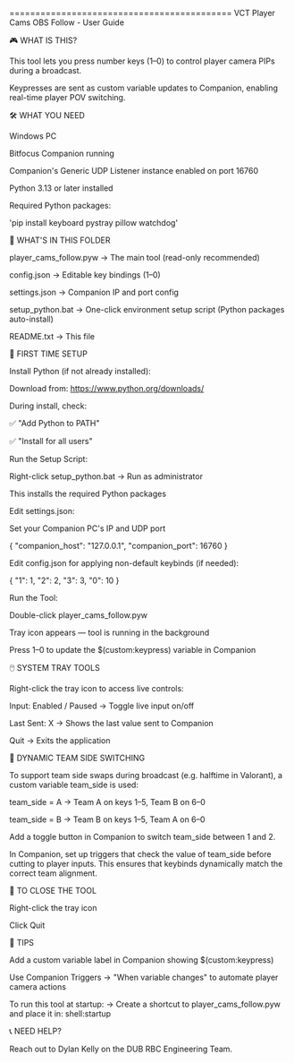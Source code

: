 ===========================================
VCT Player Cams OBS Follow - User Guide

🎮 WHAT IS THIS?

This tool lets you press number keys (1–0) to control player camera PIPs during a broadcast.

Keypresses are sent as custom variable updates
to Companion, enabling real-time player POV switching.


🛠 WHAT YOU NEED

Windows PC

Bitfocus Companion running

Companion's Generic UDP Listener instance enabled on port 16760

Python 3.13 or later installed

Required Python packages:

'pip install keyboard pystray pillow watchdog'


📁 WHAT'S IN THIS FOLDER

player_cams_follow.pyw → The main tool (read-only recommended)

config.json            → Editable key bindings (1–0)

settings.json          → Companion IP and port config

setup_python.bat       → One-click environment setup script (Python packages auto-install)

README.txt             → This file


🚀 FIRST TIME SETUP

Install Python (if not already installed):

Download from: https://www.python.org/downloads/

During install, check:

✅ "Add Python to PATH"

✅ "Install for all users"

Run the Setup Script:

Right-click setup_python.bat → Run as administrator

This installs the required Python packages

Edit settings.json:

Set your Companion PC's IP and UDP port

{
  "companion_host": "127.0.0.1",
  "companion_port": 16760
}

Edit config.json for applying non-default keybinds (if needed):

{
  "1": 1,
  "2": 2,
  "3": 3,
  "0": 10
}


Run the Tool:

Double-click player_cams_follow.pyw

Tray icon appears — tool is running in the background

Press 1–0 to update the $(custom:keypress) variable in Companion


🖱️ SYSTEM TRAY TOOLS

Right-click the tray icon to access live controls:

Input: Enabled / Paused  → Toggle live input on/off

Last Sent: X             → Shows the last value sent to Companion

Quit                     → Exits the application


🔁 DYNAMIC TEAM SIDE SWITCHING

To support team side swaps during broadcast (e.g. halftime in Valorant), a custom variable team_side is used:

team_side = A → Team A on keys 1–5, Team B on 6–0

team_side = B → Team B on keys 1–5, Team A on 6–0

Add a toggle button in Companion to switch team_side between 1 and 2.

In Companion, set up triggers that check the value of team_side before cutting to player inputs. This ensures that keybinds dynamically match the correct team alignment.


🛑 TO CLOSE THE TOOL

Right-click the tray icon

Click Quit


🧠 TIPS

Add a custom variable label in Companion showing $(custom:keypress)

Use Companion Triggers → "When variable changes" to automate player camera actions

To run this tool at startup:
→ Create a shortcut to player_cams_follow.pyw and place it in:
shell:startup


📞 NEED HELP?

Reach out to Dylan Kelly on the DUB RBC Engineering Team.

